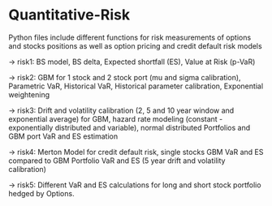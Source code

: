 # Quantitative-Risk

Python files include different functions for risk measurements of options and stocks positions as well as option pricing and credit default risk models 

-> risk1: BS model, BS delta, Expected shortfall (ES), Value at Risk (p-VaR)

-> risk2: GBM for 1 stock and 2 stock port (mu and sigma calibration), Parametric VaR, Historical VaR, Historical parameter calibration, Exponential weightening

-> risk3: Drift and volatility calibration (2, 5 and 10 year window and exponential average) for GBM, hazard rate modeling (constant - exponentially distributed and variable), normal distributed Portfolios and GBM port VaR and ES estimation

-> risk4: Merton Model for credit default risk, single stocks GBM VaR and ES compared to GBM Portfolio VaR and ES (5 year drift and volatility calibration)

-> risk5: Different VaR and ES calculations for long and short stock portfolio hedged by Options. 
